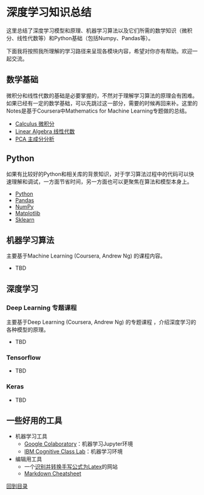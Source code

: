 # 深度学习知识总结

这里总结了深度学习模型和原理、机器学习算法以及它们所需的数学知识（微积分、线性代数等）和Python基础（包括Numpy、Pandas等）。

下面我将按照我所理解的学习路径来呈现各模块内容，希望对你亦有帮助。欢迎一起交流。

## 数学基础
微积分和线性代数的基础是必要掌握的，不然对于理解学习算法的原理会有困难。如果已经有一定的数学基础，可以先跳过这一部分，需要的时候再回来补。这里的Notes是基于Coursera中Mathematics for Machine Learning专题做的总结。
  * [Calculus 微积分](calculus)
  * [Linear Algebra 线性代数](linear-algebra)
  * [PCA 主成分分析](pca)

## Python
如果有比较好的Python和相关库的背景知识，对于学习算法过程中的代码可以快速理解和调试，一方面节省时间，另一方面也可以更聚焦在算法和模型本身上。
  * [Python](python/python-basic)
  * [Pandas](python/pandas)
  * [NumPy](python/numpy)
  * [Matplotlib](python/matplotlib)
  * [Sklearn](python/sklearn)

## 机器学习算法
主要基于Machine Learning (Coursera, Andrew Ng) 的课程内容。
* TBD

## 深度学习
### Deep Learning 专题课程
主要基于Deep Learning (Coursera, Andrew Ng) 的专题课程 ，介绍深度学习的各种模型的原理。
* TBD

### Tensorflow
* TBD

### Keras
* TBD

## 一些好用的工具
* 机器学习工具
  * [Google Colaboratory](https://colab.research.google.com)：机器学习Jupyter环境
  * [IBM Cognitive Class Lab](https://labs.cognitiveclass.ai)：机器学习环境
* 编辑用工具
  * 一个[识别并转换手写公式为Latex](https://webdemo.myscript.com/views/math/index.html)的网站
  * [Markdown Cheatsheet](https://github.com/adam-p/markdown-here/wiki/Markdown-Cheatsheet)



[回到目录](#深度学习知识总结)

